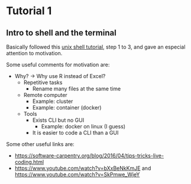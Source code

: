 # Tutorial 1

## Intro to shell and the terminal

Basically followed this [unix shell tutorial](https://swcarpentry.github.io/shell-novice/), step 1 to 3, and gave an especial attention to motivation.

Some useful comments for motivation are:

- Why? -> Why use R instead of Excel?
    - Repetitive tasks
        - Rename many files at the same time
    - Remote computer
        - Example: cluster
        - Example: container (docker)
    - Tools
        - Exists CLI but no GUI
            - Example: docker on linux (I guess)
        - It is easier to code a CLI than a GUI

Some other useful links are:
- https://software-carpentry.org/blog/2016/04/tips-tricks-live-coding.html
- https://www.youtube.com/watch?v=bXxBeNkKmJE and https://www.youtube.com/watch?v=SkPmwe_WjeY